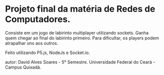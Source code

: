 # Projeto final da matéria de Redes de Computadores.

Consiste em um jogo de labirinto multiplayer utilizando sockets. Ganha quem chegar ao final do labirinto primeiro. Para dificultar, os players podem atrapalhar uns aos outros.

Feito utilizando P5.js, NodeJs e Socket.io.

autor: David Alves Soares - 5° Semestre.
Universidade Federal do Ceará - Campus Quixadá.